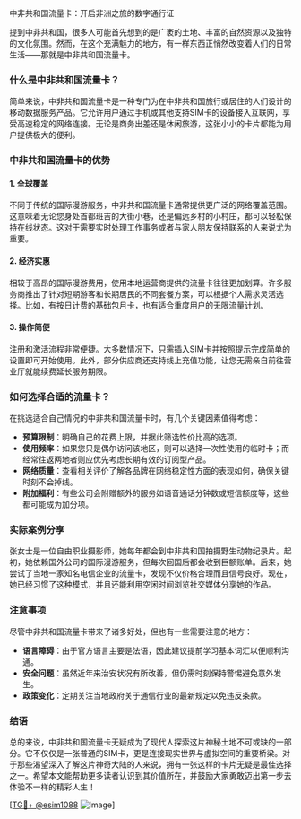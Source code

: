 中非共和国流量卡：开启非洲之旅的数字通行证

提到中非共和国，很多人可能首先想到的是广袤的土地、丰富的自然资源以及独特的文化氛围。然而，在这个充满魅力的地方，有一样东西正悄然改变着人们的日常生活——那就是中非共和国流量卡。

### 什么是中非共和国流量卡？

简单来说，中非共和国流量卡是一种专门为在中非共和国旅行或居住的人们设计的移动数据服务产品。它允许用户通过手机或其他支持SIM卡的设备接入互联网，享受高速稳定的网络连接。无论是商务出差还是休闲旅游，这张小小的卡片都能为用户提供极大的便利。

### 中非共和国流量卡的优势

#### 1. **全球覆盖**
   不同于传统的国际漫游服务，中非共和国流量卡通常提供更广泛的网络覆盖范围。这意味着无论您身处首都班吉的大街小巷，还是偏远乡村的小村庄，都可以轻松保持在线状态。这对于需要实时处理工作事务或者与家人朋友保持联系的人来说尤为重要。

#### 2. **经济实惠**
   相较于高昂的国际漫游费用，使用本地运营商提供的流量卡往往更加划算。许多服务商推出了针对短期游客和长期居民的不同套餐方案，可以根据个人需求灵活选择。比如，有按日计费的基础包月卡，也有适合重度用户的无限流量计划。

#### 3. **操作简便**
   注册和激活流程非常便捷。大多数情况下，只需插入SIM卡并按照提示完成简单的设置即可开始使用。此外，部分供应商还支持线上充值功能，让您无需亲自前往营业厅就能续费延长服务期限。

### 如何选择合适的流量卡？

在挑选适合自己情况的中非共和国流量卡时，有几个关键因素值得考虑：

- **预算限制**：明确自己的花费上限，并据此筛选性价比高的选项。
- **使用频率**：如果您只是偶尔访问该地区，则可以选择一次性使用的临时卡；而经常往返两地者则应优先考虑长期有效的订阅型产品。
- **网络质量**：查看相关评价了解各品牌在网络稳定性方面的表现如何，确保关键时刻不会掉线。
- **附加福利**：有些公司会附赠额外的服务如语音通话分钟数或短信额度等，这些都可能成为加分项。

### 实际案例分享

张女士是一位自由职业摄影师，她每年都会到中非共和国拍摄野生动物纪录片。起初，她依赖国外公司的国际漫游服务，但每次回国后都会收到巨额账单。后来，她尝试了当地一家知名电信企业的流量卡，发现不仅价格合理而且信号良好。现在，她已经习惯了这种模式，并且还能利用空闲时间浏览社交媒体分享她的作品。

### 注意事项

尽管中非共和国流量卡带来了诸多好处，但也有一些需要注意的地方：

- **语言障碍**：由于官方语言主要是法语，因此建议提前学习基本词汇以便顺利沟通。
- **安全问题**：虽然近年来治安状况有所改善，但仍需时刻保持警惕避免意外发生。
- **政策变化**：定期关注当地政府关于通信行业的最新规定以免违反条款。

### 结语

总的来说，中非共和国流量卡无疑成为了现代人探索这片神秘土地不可或缺的一部分。它不仅仅是一张普通的SIM卡，更是连接现实世界与虚拟空间的重要桥梁。对于那些渴望深入了解这片神奇大陆的人来说，拥有一张这样的卡片无疑是最佳选择之一。希望本文能帮助更多读者认识到其价值所在，并鼓励大家勇敢迈出第一步去体验不一样的精彩人生！

[[TG💪+ @esim1088](https://t.me/s/esim1088) ![Image](https://i.postimg.cc/4NQfJmqS/Snipaste-2025-05-13-00-14-12.png)]